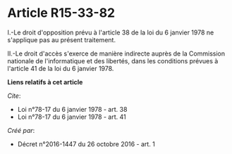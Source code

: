 # Article R15-33-82

I.-Le droit d'opposition prévu à l'article 38 de la loi du 6 janvier 1978 ne s'applique pas au présent traitement. 

II.-Le droit d'accès s'exerce de manière indirecte auprès de la Commission nationale de l'informatique et des libertés, dans
les conditions prévues à l'article 41 de la loi du 6 janvier 1978.

**Liens relatifs à cet article**

_Cite_:

  - Loi n°78-17 du 6 janvier 1978 - art. 38
  - Loi n°78-17 du 6 janvier 1978 - art. 41

_Créé par_:

  - Décret n°2016-1447 du 26 octobre 2016 - art. 1
